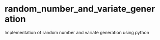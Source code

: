# random_number_and_variate_generation
Implementation of random number and variate generation using python
